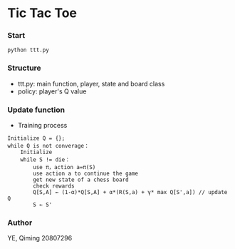 # Tic Tac Toe

### Start
```commandline
python ttt.py
```

### Structure
- ttt.py: main function, player, state and board class
- policy: player's Q value

### Update function
- Training process
```
Initialize Q = {};
while Q is not converage：
    Initialize
    while S != die：
        use π，action a=π(S) 
        use action a to continue the game
        get new state of a chess board
        check rewards
        Q[S,A] ← (1-α)*Q[S,A] + α*(R(S,a) + γ* max Q[S',a]) // update Q
        S ← S'
```

### Author
YE, Qiming 20807296